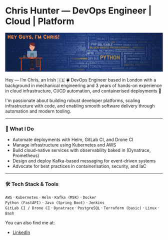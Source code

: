 # Chris Hunter — DevOps Engineer | Cloud | Platform

<img src="https://github.com/chriswhunter89/chriswhunter89/blob/main/images/Github-banner.png?raw=true" alt="banner image with avatar that says Hey Guys, I'm chris!">

Hey — I’m Chris, an Irish 🇮🇪 🍀 DevOps Engineer based in London with a background in mechanical engineering and 3 years of hands-on experience in cloud infrastructure, CI/CD automation, and containerised deployments 🚀

I'm passionate about building robust developer platforms, scaling infrastructure with code, and enabling smooth software delivery through automation and modern tooling.

---

### 💼 What I Do
- Automate deployments with Helm, GitLab CI, and Drone CI
- Manage infrastructure using Kubernetes and AWS
- Build cloud-native services with observability baked in (Dynatrace, Prometheus)
- Design and deploy Kafka-based messaging for event-driven systems
- Advocate for best practices in containerisation, security, and IaC

---

### 🛠 Tech Stack & Tools
`AWS` · `Kubernetes` · `Helm` · `Kafka (MSK)` · `Docker`  
`Python (FastAPI)` · `Java (Spring Boot)` · `Jenkins`  
`GitLab CI / Drone CI` · `Dynatrace` · `PostgreSQL` · `Terraform (basic)` · `Linux` · `Bash`


You can also find me at:

- [LinkedIn](https://www.linkedin.com/in/chriswhunter89)
